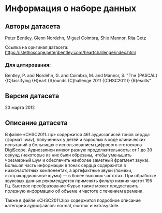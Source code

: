 # Информация о наборе данных

## Авторы датасета
Peter Bentley, Glenn Nordehn, Miguel Coimbra, Shie Mannor, Rita Getz

Ссылка на оригинал датасета: https://istethoscope.peterjbentley.com/heartchallenge/index.html

### Для цитирования: 

Bentley, P. and Nordehn, G. and Coimbra, M. and Mannor, S. "The {PASCAL} {C}lassifying {H}eart {S}ounds {C}hallenge 2011 {(CHSC2011)} {R}esults"

## Версия датасета

23 марта 2012

## Описание датасета
В файле «CHSC2011.zip» содержится 461 аудиозаписей тонов сердца (формат .wav), полученных у детей и взрослых в ходе клинических испытаний в больницах с использованием цифрового стетоскопа DigiScope. Аудиозаписи имеют разную продолжительность: от 1 до 30 секунд (некоторые из них были обрезаны, чтобы уменьшить чрезмерный шум и обеспечить наиболее заметный фрагмент звука). Большая часть информации в тонах сердца содержится в низкочастотных компонентах, а артефактные звуки (помехи, экстракардиальные шумы) — в более высоких частотах. При обработке звуковых данных рекомендуется применять фильтр низких частот 195 Гц. Быстрое преобразование Фурье также может предоставить полезную информацию об объеме и частоте с течением времени.

Также в файле «CHSC2011.zip» содержится подробное описание категорий аудиофайлов: normal, murmur и extrasystole.

